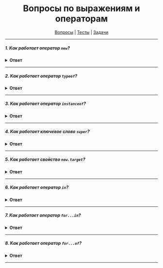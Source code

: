 <div align="center">

# Вопросы по выражениям и операторам

[Вопросы](https://github.com/dollaween/javascript-questions)
|
[Тесты](https://github.com/dollaween/javascript-tests)
|
[Задачи](https://github.com/dollaween/javascript-tasks)

</div>

---

##### 1. Как работает оператор `new`?

<details><summary><b>Ответ</b></summary>
<p>

**Оператор `new`** создает экземпляр объекта имеющего конструктор.

При вызове `new User()` (эквивалентно `new User`) происходит следующее:
1. Создается новый объект, наследующий `User.prototype.`.
2. Вызывается конструктор – функция `User` с указанными аргументами и `this`, привязанным к только что созданному объекту.
3. Результатом выражения new становится объект, возвращаемый конструктором. Если конструктор не возвращает объект явно, используется объект из п.1.

```javascript
function User(name, age) {
  this.name = name
  this.age = age
}
let user = new User('John', 33)

console.log(user.name, user.age)      // 'John', 33
```

[Оператор new](https://developer.mozilla.org/ru/docs/Web/JavaScript/Reference/Operators/new)

</p>
</details>

---

##### 2. Как работает оператор `typeof`?

<details><summary><b>Ответ</b></summary>
<p>

Оператор `typeof` возвращает строку, указывающую тип операнда.

`typeof null` — `object`, общепризнанная ошибка в языке, сохраняется для совместимости.

`typeof function() {}` — `function`, хотя функция является подвидом объектов, а не отдельным типом данных.

```javascript
console.log(typeof 'Margarita')
// string

console.log(typeof 18)
// number

console.log(typeof null)
// object
```

</p>
</details>

---

##### 3. Как работает оператор `instanceof`?

<details><summary><b>Ответ</b></summary>
<p>

Оператор `instanceof` проверяет, принадлежит ли объект к определенному классу.

```javascript
function Turtle(name, color) {
  this.name = name
  this.color = color
}

const turle = new Turtle('Leo', 'blue')

console.log(turle instanceof Turtle)
// true

console.log(turle instanceof Object)
// true
```

</p>
</details>

---

##### 4. Как работает ключевое слово `super`?

<details><summary><b>Ответ</b></summary>
<p>

`super` используется для вызова функций, принадлежащих родителю объекта.

```javascript
// Вызов родительского конструктора
super([arguments])

// Вызов функции родительского объекта
super.functionOnParent()
```
</p>
</details>

---

##### 5. Как работает свойство `new.target`?

<details><summary><b>Ответ</b></summary>
<p>

Свойство `new.target` позволяет определить была ли функция или конструктор вызвана с помощью оператора `new`.

```javascript
function Car() {
  if (!new.target) {
    throw new Error('Function must be called with new!')
  }
}

try {
  Car()
} catch(err) {
  console.log(err)
}
```

</p>
</details>

---

##### 6. Как работает оператор `in`?

<details><summary><b>Ответ</b></summary>
<p>

Оператор `in` возвращает `true`, если свойство содержится в объекте или его цепочки прототипов.

```javascript
const colors = {
  red: '#ff0000',
  green: '#00ff00',
  blue: '#0000ff'
}

console.log('red' in colors)
// true

console.log('hasOwnProperty' in colors)
// true

console.log('length' in colors)
// false, у объектов нет свойства length
```

</p>
</details>

---

##### 7. Как работает оператор `for...in`?

<details><summary><b>Ответ</b></summary>
<p>

Оператор `for...in` проходит по всем перечислимым свойствам объекта.

```javascript
const colors = {
  red: '#ff0000',
  green: '#00ff00',
  blue: '#0000ff'
}

for (let prop in colors) {
  console.log(`${prop}: ${colors[prop]}`)
}

/**
 * red: #ff0000
 * green: #00ff00
 * blue: #0000ff
 */
```

У массивов, в качестве свойства, будет взят индекс элемента в массиве.

```javascript
const colors = ['red', 'green', 'blue']

for (let key in colors) {
  console.log(`${key}: ${colors[key]}`);
}

/**
 * 0: red
 * 1: green
 * 2: blue
 */
```

</p>
</details>

---

##### 8. Как работает оператор `for...of`?

<details><summary><b>Ответ</b></summary>
<p>

Оператор `for...of` создает цикл, проходящий по перечислимым объектам (включая Array, Map, Set, arguments).

```javascript
let names = ['Sara', 'Lara', 'Dana'];

for (let name of names) {
  console.log(name);
}

/**
 * Sara
 * Lara
 * Dana
 */
```

</p>
</details>

---
